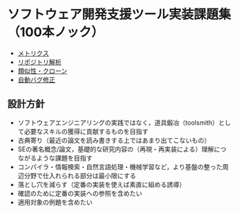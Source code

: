 # ソフトウェア開発支援ツール実装課題集（100本ノック）

- [メトリクス](metrics.md)
- [リポジトリ解析](vcs.md)
- [類似性・クローン](clone.md)
- [自動バグ修正](apr.md)

## 設計方針
- ソフトウェアエンジニアリングの実践ではなく，道具鍛冶（toolsmith）として必要なスキルの獲得に貢献するものを目指す
- 古典寄り（最近の論文を読み書きする上ではあまり出てこないもの）
- SEの著名概念/論文，基礎的な研究内容の（再現・再実装による）理解につながるような課題を目指す
- コンパイラ・情報検索・自然言語処理・機械学習など，より基盤の整った周辺分野で仕入れられる部分は最小限にする
- 落とし穴を減らす（定番の実装を使えば素直に組める誘導）
- 確認のために定番の実装への参照を含めたい
- 適用対象の例題を含めたい
